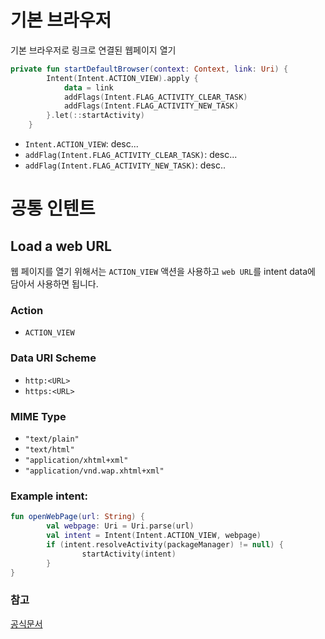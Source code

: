 # 기본 브라우저
기본 브라우저로 링크로 연결된 웹페이지 열기

``` kotlin
private fun startDefaultBrowser(context: Context, link: Uri) {
        Intent(Intent.ACTION_VIEW).apply {
            data = link
            addFlags(Intent.FLAG_ACTIVITY_CLEAR_TASK)
            addFlags(Intent.FLAG_ACTIVITY_NEW_TASK)
        }.let(::startActivity)
    }
```

- `Intent.ACTION_VIEW`: desc...
- `addFlag(Intent.FLAG_ACTIVITY_CLEAR_TASK)`: desc...
- `addFlag(Intent.FLAG_ACTIVITY_NEW_TASK)`: desc..

# 공통 인텐트
## Load a web URL
웹 페이지를 열기 위해서는 `ACTION_VIEW` 액션을 사용하고 `web URL`를 intent data에 담아서 사용하면 됩니다.

### Action
- `ACTION_VIEW`

### Data URI Scheme
- `http:<URL>`
- `https:<URL>`

### MIME Type
- `"text/plain"`
- `"text/html"`
- `"application/xhtml+xml"`
- `"application/vnd.wap.xhtml+xml"`

### Example intent:
``` kotlin
fun openWebPage(url: String) {
        val webpage: Uri = Uri.parse(url)
        val intent = Intent(Intent.ACTION_VIEW, webpage)
        if (intent.resolveActivity(packageManager) != null) {
                startActivity(intent)
        }
}
```
### 참고
[공식문서](https://developer.android.com/guide/components/intents-common.html#Browser)
